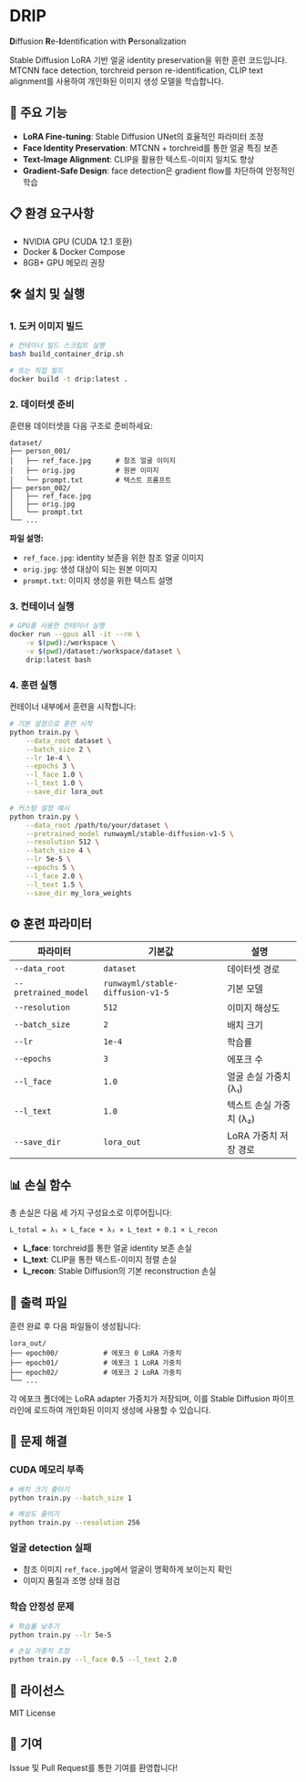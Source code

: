 # DRIP

**D**iffusion **R**e-**I**dentification with **P**ersonalization

Stable Diffusion LoRA 기반 얼굴 identity preservation을 위한 훈련 코드입니다. MTCNN face detection, torchreid person re-identification, CLIP text alignment를 사용하여 개인화된 이미지 생성 모델을 학습합니다.

## 🚀 주요 기능

- **LoRA Fine-tuning**: Stable Diffusion UNet의 효율적인 파라미터 조정
- **Face Identity Preservation**: MTCNN + torchreid를 통한 얼굴 특징 보존
- **Text-Image Alignment**: CLIP을 활용한 텍스트-이미지 일치도 향상
- **Gradient-Safe Design**: face detection은 gradient flow를 차단하여 안정적인 학습

## 📋 환경 요구사항

- NVIDIA GPU (CUDA 12.1 호환)
- Docker & Docker Compose
- 8GB+ GPU 메모리 권장

## 🛠️ 설치 및 실행

### 1. 도커 이미지 빌드

```bash
# 컨테이너 빌드 스크립트 실행
bash build_container_drip.sh

# 또는 직접 빌드
docker build -t drip:latest .
```

### 2. 데이터셋 준비

훈련용 데이터셋을 다음 구조로 준비하세요:

```
dataset/
├── person_001/
│   ├── ref_face.jpg      # 참조 얼굴 이미지
│   ├── orig.jpg          # 원본 이미지  
│   └── prompt.txt        # 텍스트 프롬프트
├── person_002/
│   ├── ref_face.jpg
│   ├── orig.jpg
│   └── prompt.txt
└── ...
```

**파일 설명:**
- `ref_face.jpg`: identity 보존을 위한 참조 얼굴 이미지
- `orig.jpg`: 생성 대상이 되는 원본 이미지
- `prompt.txt`: 이미지 생성을 위한 텍스트 설명

### 3. 컨테이너 실행

```bash
# GPU를 사용한 컨테이너 실행
docker run --gpus all -it --rm \
    -v $(pwd):/workspace \
    -v $(pwd)/dataset:/workspace/dataset \
    drip:latest bash
```

### 4. 훈련 실행

컨테이너 내부에서 훈련을 시작합니다:

```bash
# 기본 설정으로 훈련 시작
python train.py \
    --data_root dataset \
    --batch_size 2 \
    --lr 1e-4 \
    --epochs 3 \
    --l_face 1.0 \
    --l_text 1.0 \
    --save_dir lora_out

# 커스텀 설정 예시
python train.py \
    --data_root /path/to/your/dataset \
    --pretrained_model runwayml/stable-diffusion-v1-5 \
    --resolution 512 \
    --batch_size 4 \
    --lr 5e-5 \
    --epochs 5 \
    --l_face 2.0 \
    --l_text 1.5 \
    --save_dir my_lora_weights
```

## ⚙️ 훈련 파라미터

| 파라미터 | 기본값 | 설명 |
|---------|--------|------|
| `--data_root` | `dataset` | 데이터셋 경로 |
| `--pretrained_model` | `runwayml/stable-diffusion-v1-5` | 기본 모델 |
| `--resolution` | `512` | 이미지 해상도 |
| `--batch_size` | `2` | 배치 크기 |
| `--lr` | `1e-4` | 학습률 |
| `--epochs` | `3` | 에포크 수 |
| `--l_face` | `1.0` | 얼굴 손실 가중치 (λ₁) |
| `--l_text` | `1.0` | 텍스트 손실 가중치 (λ₂) |
| `--save_dir` | `lora_out` | LoRA 가중치 저장 경로 |

## 📊 손실 함수

총 손실은 다음 세 가지 구성요소로 이루어집니다:

```
L_total = λ₁ × L_face + λ₂ × L_text + 0.1 × L_recon
```

- **L_face**: torchreid를 통한 얼굴 identity 보존 손실
- **L_text**: CLIP을 통한 텍스트-이미지 정렬 손실  
- **L_recon**: Stable Diffusion의 기본 reconstruction 손실

## 📁 출력 파일

훈련 완료 후 다음 파일들이 생성됩니다:

```
lora_out/
├── epoch00/           # 에포크 0 LoRA 가중치
├── epoch01/           # 에포크 1 LoRA 가중치
├── epoch02/           # 에포크 2 LoRA 가중치
└── ...
```

각 에포크 폴더에는 LoRA adapter 가중치가 저장되며, 이를 Stable Diffusion 파이프라인에 로드하여 개인화된 이미지 생성에 사용할 수 있습니다.

## 🔧 문제 해결

### CUDA 메모리 부족
```bash
# 배치 크기 줄이기
python train.py --batch_size 1

# 해상도 줄이기  
python train.py --resolution 256
```

### 얼굴 detection 실패
- 참조 이미지 `ref_face.jpg`에서 얼굴이 명확하게 보이는지 확인
- 이미지 품질과 조명 상태 점검

### 학습 안정성 문제
```bash
# 학습률 낮추기
python train.py --lr 5e-5

# 손실 가중치 조정
python train.py --l_face 0.5 --l_text 2.0
```

## 📄 라이선스

MIT License

## 🤝 기여

Issue 및 Pull Request를 통한 기여를 환영합니다!